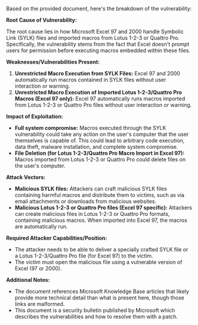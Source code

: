 Based on the provided document, here's the breakdown of the vulnerability:

**Root Cause of Vulnerability:**

The root cause lies in how Microsoft Excel 97 and 2000 handle Symbolic Link (SYLK) files and imported macros from Lotus 1-2-3 or Quattro Pro. Specifically, the vulnerability stems from the fact that Excel doesn't prompt users for permission before executing macros embedded within these files.

**Weaknesses/Vulnerabilities Present:**

1.  **Unrestricted Macro Execution from SYLK Files:**  Excel 97 and 2000 automatically run macros contained in SYLK files without user interaction or warning.
2.  **Unrestricted Macro Execution of Imported Lotus 1-2-3/Quattro Pro Macros (Excel 97 only):** Excel 97 automatically runs macros imported from Lotus 1-2-3 or Quattro Pro files without user interaction or warning.

**Impact of Exploitation:**

*   **Full system compromise:**  Macros executed through the SYLK vulnerability could take any action on the user's computer that the user themselves is capable of. This could lead to arbitrary code execution, data theft, malware installation, and complete system compromise.
*   **File Deletion (for Lotus 1-2-3/Quattro Pro Macro Import in Excel 97):**  Macros imported from Lotus 1-2-3 or Quattro Pro could delete files on the user's computer.

**Attack Vectors:**

*   **Malicious SYLK files:** Attackers can craft malicious SYLK files containing harmful macros and distribute them to victims, such as via email attachments or downloads from malicious websites.
*   **Malicious Lotus 1-2-3 or Quattro Pro files (Excel 97 specific):** Attackers can create malicious files in Lotus 1-2-3 or Quattro Pro formats, containing malicious macros. When imported into Excel 97, the macros are automatically run.

**Required Attacker Capabilities/Position:**

*   The attacker needs to be able to deliver a specially crafted SYLK file or a Lotus 1-2-3/Quattro Pro file (for Excel 97) to the victim.
*   The victim must open the malicious file using a vulnerable version of Excel (97 or 2000).

**Additional Notes:**
*   The document references Microsoft Knowledge Base articles that likely provide more technical detail than what is present here, though those links are malformed.
*   This document is a security bulletin published by Microsoft which describes the vulnerabilities and how to resolve them with a patch.